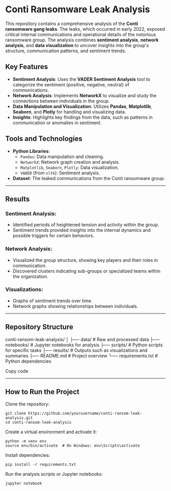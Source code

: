 # Conti Ransomware Leak Analysis

This repository contains a comprehensive analysis of the **Conti ransomware gang leaks**. The leaks, which occurred in early 2022, exposed critical internal communications and operational details of the notorious ransomware group. The analysis combines **sentiment analysis**, **network analysis**, and **data visualization** to uncover insights into the group's structure, communication patterns, and sentiment trends.


## Key Features

- **Sentiment Analysis**: Uses the **VADER Sentiment Analysis** tool to categorize the sentiment (positive, negative, neutral) of communications.
- **Network Analysis**: Implements **NetworkX** to visualize and study the connections between individuals in the group.
- **Data Manipulation and Visualization**: Utilizes **Pandas**, **Matplotlib**, **Seaborn**, and **Plotly** for handling and visualizing data.
- **Insights**: Highlights key findings from the data, such as patterns in communication or anomalies in sentiment.


## Tools and Technologies

- **Python Libraries**:
  - `Pandas`: Data manipulation and cleaning.
  - `NetworkX`: Network graph creation and analysis.
  - `Matplotlib`, `Seaborn`, `Plotly`: Data visualization.
  - `VADER` (from `nltk`): Sentiment analysis.
- **Dataset**: The leaked communications from the Conti ransomware group.

---

## Results

### Sentiment Analysis:
- Identified periods of heightened tension and activity within the group.
- Sentiment trends provided insights into the internal dynamics and possible triggers for certain behaviors.

### Network Analysis:
- Visualized the group structure, showing key players and their roles in communication.
- Discovered clusters indicating sub-groups or specialized teams within the organization.

### Visualizations:
- Graphs of sentiment trends over time.
- Network graphs showing relationships between individuals.

---

## Repository Structure

conti-ransom-leak-analysis/ │ ├── data/ # Raw and processed data ├── notebooks/ # Jupyter notebooks for analysis ├── scripts/ # Python scripts for specific tasks ├── results/ # Outputs such as visualizations and summaries ├── README.md # Project overview └── requirements.txt # Python dependencies


Copy code

---

## How to Run the Project

Clone the repository:
   ```
   git clone https://github.com/yourusername/conti-ransom-leak-analysis.git
   cd conti-ransom-leak-analysis
   ```
Create a virtual environment and activate it:

```
python -m venv env
source env/bin/activate  # On Windows: env\Scripts\activate
```
Install dependencies:

```
pip install -r requirements.txt
```
Run the analysis scripts or Jupyter notebooks:
```
jupyter notebook
```
